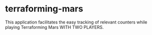 # terraforming-mars
This application facilitates the easy tracking of relevant counters while playing Terraforming Mars WITH TWO PLAYERS.
